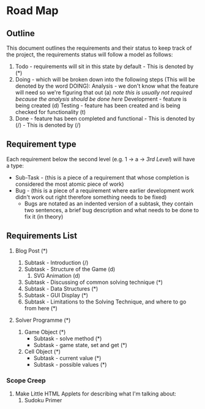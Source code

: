 # Road Map

## Outline

This document outlines the requirements and their status to keep track of the project, the requirements status will follow a model as follows:

1. Todo - requirements will sit in this state by default - This is denoted by (*)
2. Doing - which will be broken down into the following steps (This will be denoted by the word DOING):
    Analysis - we don't know what the feature will need so we're figuring that out (a) _note this is usually not required because the analysis should be done here_
    Development - feature is being created (d)
    Testing - feature has been created and is being checked for functionality (t)
3. Done - feature has been completed and functional - This is denoted by (/) - This is denoted by (/)

## Requirement type

Each requirement below the second level (e.g. 1 -> a -> _3rd Level_) will have a type:

* Sub-Task - (this is a piece of a requirement that whose completion is considered the most atomic piece of work)
* Bug - (this is a piece of a requirement where earlier development work didn't work out right therefore something needs to be fixed)
    * Bugs are notated as an indented version of a subtask, they contain two sentences, a brief bug description and what needs to be done to fix it (in theory)

## Requirements List

1. Blog Post (*)
    1. Subtask - Introduction (/)
    2. Subtask - Structure of the Game (d)
        1. SVG Animation (d)
    3. Subtask - Discussing of common solving technique (*)
    4. Subtask - Data Structures (*)
    5. Subtask -  GUI Display (*)
    6. Subtask - Limitations to the Solving Technique, and where to go from here (*)

2. Solver Programme (*)
    1. Game Object (*)
        * Subtask - solve method (*)
        * Subtask - game state, set and get (*)
    2. Cell Object (*)
        * Subtask - current value (*)
        * Subtask - possible values (*)

### Scope Creep

1. Make Little HTML Applets for describing what I'm talking about:
    1. Sudoku Primer

